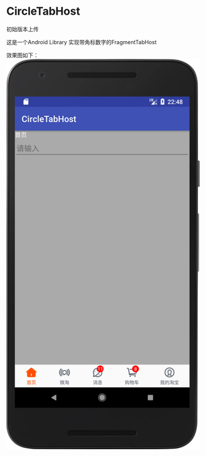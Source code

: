 # CircleTabHost
初始版本上传

这是一个Android Library 实现带角标数字的FragmentTabHost

效果图如下：
![](device-2018-01-30-224828.png)
